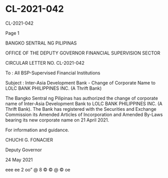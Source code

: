 # CL-2021-042

CL-2021-042

Page 1

BANGKO SENTRAL NG PILIPINAS

OFFICE OF THE DEPUTY GOVERNOR FINANCIAL SUPERVISION SECTOR

CIRCULAR LETTER NO. CL-2021-042

To : All BSP-Supervised Financial Institutions

Subject : Inter-Asia Development Bank - Change of Corporate Name to LOLC BANK PHILIPPINES INC. (A Thrift Bank)

The Bangko Sentral ng Pilipinas has authorized the change of corporate name of Inter-Asia Development Bank to LOLC BANK PHILIPPINES INC. (A Thrift Bank). The Bank has registered with the Securities and Exchange Commission its Amended Articles of Incorporation and Amended By-Laws bearing its new corporate name on 21 April 2021.

For information and guidance.

 CHUCHI G. FONACIER

Deputy Governor

24 May 2021

eee ee 2 oo” @ 8 © © @ © oe